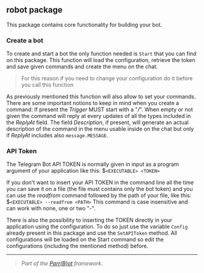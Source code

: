 ## robot package

This package contains core functionality for building your bot.

### Create a bot
To create and start a bot the only function needed is `Start` that you can find
on this package.
This function will load the configuration, retrieve the token and save given commands
and create the menu on the chat.
> For this reason if you need to change your configuration do it before you call this function

As previously mentioned this function will also allow to set your commands. There are some important
notions to keep in mind when you create a command:
If present the _Trigger_ MUST start with a "_/_". When empty or not given the command will reply at every updates of all the types included in the _ReplyAt_ field.
The field _Description_, if present, will generate an actual description of the command in the menu usable inside on the chat but only if _ReplyAt_ includes also `message.MESSAGE`.

### API Token
The Telegram Bot API TOKEN is normally given in input as a program argument of your application like this:  $`<EXECUTABLE> <TOKEN>`

If you don't want to insert your API TOKEN in the command line all the time you can save it on a file
(the file must contains only the bot token) and you can use the _readfrom_ command followed by the path of your file, like this: $`<EXECUTABLE> --readfrom <PATH>`
This command is case insensitive and can work with none, one or two "_-_".

There is also the possibility to inserting the TOKEN directly in your application using the configuration.
To do so just use the variable `Config` already present in this package and use the `SetAPIToken` method.
All configurations will be loaded on the Start command so edit the configurations (including the mentioned method) before.

---

> _Part of the [Parr(B)ot](https://github.com/DazFather/parrbot) framework._
